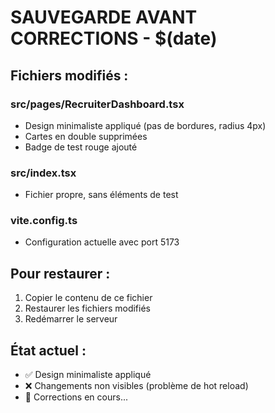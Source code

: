 # SAUVEGARDE AVANT CORRECTIONS - $(date)

## Fichiers modifiés :

### src/pages/RecruiterDashboard.tsx
- Design minimaliste appliqué (pas de bordures, radius 4px)
- Cartes en double supprimées
- Badge de test rouge ajouté

### src/index.tsx
- Fichier propre, sans éléments de test

### vite.config.ts
- Configuration actuelle avec port 5173

## Pour restaurer :
1. Copier le contenu de ce fichier
2. Restaurer les fichiers modifiés
3. Redémarrer le serveur

## État actuel :
- ✅ Design minimaliste appliqué
- ❌ Changements non visibles (problème de hot reload)
- 🔧 Corrections en cours...

